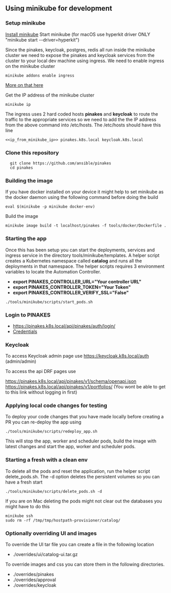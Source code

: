 ## Using minikube for development
###  Setup minikube
[Install minikube](https://minikube.sigs.k8s.io/docs/start/)
Start minikube
(for macOS use hyperkit driver ONLY "minikube start --driver=hyperkit")


Since the pinakes, keycloak, postgres, redis all run inside the minikube cluster we need to expose the pinakes and keycloak services from the cluster to your local dev machine using ingress. We need to enable ingress on the minikube cluster

```
minikube addons enable ingress
```

[More on that here](https://kubernetes.io/docs/tasks/access-application-cluster/ingress-minikube/)

Get the IP address of the minikube cluster
```
minikube ip
```

The ingress uses 2 hard coded hosts **pinakes** and **keycloak** to route the traffic to the appropriate services so we need to add the the IP address from the above command into /etc/hosts. The /etc/hosts should have this line
```
<<ip_from_minikube_ip>> pinakes.k8s.local keycloak.k8s.local
```

### Clone this repository
```
  git clone https://github.com/ansible/pinakes
  cd pinakes
```

### Building the image

If you have docker installed on your device it might help to set minikube as the docker daemon using the following command before doing the build
```
eval $(minikube -p minikube docker-env)
```

Build the image

```
minikube image build -t localhost/pinakes -f tools/docker/Dockerfile .
```
### Starting the app
Once this has been setup you can start the deployments, services and ingress service in the directory tools/minikube/templates. A helper script creates a Kubernetes namespace called **catalog** and runs all the deployments in that namespace. The helper scripts requires 3 environment variables to locate the Automation Controller.
  - **export PINAKES_CONTROLLER_URL="Your controller URL"**
  - **export PINAKES_CONTROLLER_TOKEN="Your Token"**
  - **export PINAKES_CONTROLLER_VERIFY_SSL="False"**

```
./tools/minikube/scripts/start_pods.sh
```

### Login to PINAKES
 * https://pinakes.k8s.local/api/pinakes/auth/login/
 * [Credentials](./CREDENTIALS.md)

### Keycloak
To access Keycloak admin page use https://keycloak.k8s.local/auth (admin/admin)

To access the api DRF pages use

https://pinakes.k8s.local/api/pinakes/v1/schema/openapi.json
https://pinakes.k8s.local/api/pinakes/v1/portfolios/ (You wont be able to get to this link without logging in first)

### Applying local code changes for testing
To deploy your code changes that you have made locally before creating a PR you can re-deploy the app using
```
./tools/minikube/scripts/redeploy_app.sh
```

This will stop the app, worker and scheduler pods, build the image with latest changes and
start the app, worker and scheduler pods.

### Starting a fresh with a clean env 
To delete all the pods and reset the application, run the helper script delete_pods.sh.
The -d option deletes the persistent volumes so you can have a fresh start

```
./tools/minikube/scripts/delete_pods.sh -d
```

If you are on Mac deleting the pods might not clear out the databases you might have to do this
```
minikube ssh
sudo rm -rf /tmp/tmp/hostpath-provisioner/catalog/
```
### Optionally overriding UI and images

To override the UI tar file you can create a file in the following location
   * ./overrides/ui/catalog-ui.tar.gz

To override images and css you can store them in the following directories.
  * ./overrides/pinakes
  * ./overrides/approval
  * ./overrides/keycloak
